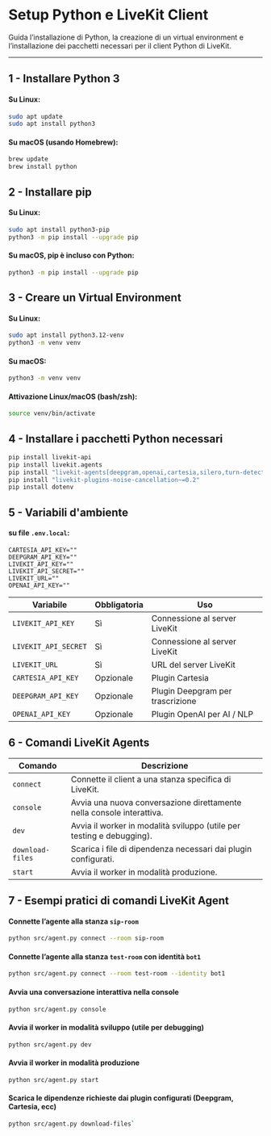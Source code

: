 # Setup Python e LiveKit Client

Guida l’installazione di Python, la creazione di un virtual environment e l’installazione dei pacchetti necessari per il client Python di LiveKit.

---

## 1 - Installare Python 3

#### Su Linux:
```bash
sudo apt update
sudo apt install python3
```
#### Su macOS (usando Homebrew):
```bash
brew update
brew install python
```
## 2 - Installare pip

#### Su Linux:

```bash
sudo apt install python3-pip
python3 -m pip install --upgrade pip
```

#### Su macOS, pip è incluso con Python:

```bash
python3 -m pip install --upgrade pip
```

## 3 - Creare un Virtual Environment

#### Su Linux:
```bash
sudo apt install python3.12-venv
python3 -m venv venv
```

#### Su macOS:
```bash
python3 -m venv venv
```

#### Attivazione Linux/macOS (bash/zsh):
```bash
source venv/bin/activate
```

## 4 - Installare i pacchetti Python necessari

```bash
pip install livekit-api
pip install livekit.agents
pip install "livekit-agents[deepgram,openai,cartesia,silero,turn-detector]~=1.2"
pip install "livekit-plugins-noise-cancellation~=0.2"
pip install dotenv
```

## 5 - Variabili d'ambiente

#### su file `.env.local`:
```
CARTESIA_API_KEY=""
DEEPGRAM_API_KEY=""
LIVEKIT_API_KEY=""
LIVEKIT_API_SECRET=""
LIVEKIT_URL=""
OPENAI_API_KEY=""
```

| Variabile             | Obbligatoria | Uso                                 |
|-----------------------|--------------|-------------------------------------|
| `LIVEKIT_API_KEY`     | Sì           | Connessione al server LiveKit       |
| `LIVEKIT_API_SECRET`  | Sì           | Connessione al server LiveKit       |
| `LIVEKIT_URL`         | Sì           | URL del server LiveKit              |
| `CARTESIA_API_KEY`    | Opzionale    | Plugin Cartesia                     |
| `DEEPGRAM_API_KEY`    | Opzionale    | Plugin Deepgram per trascrizione    |
| `OPENAI_API_KEY`      | Opzionale    | Plugin OpenAI per AI / NLP          |


## 6 - Comandi LiveKit Agents


| Comando          | Descrizione                                                           |
|------------------|-----------------------------------------------------------------------|
| `connect`        | Connette il client a una stanza specifica di LiveKit.                 |
| `console`        | Avvia una nuova conversazione direttamente nella console interattiva. |
| `dev`            | Avvia il worker in modalità sviluppo (utile per testing e debugging). |
| `download-files` | Scarica i file di dipendenza necessari dai plugin configurati.        |
| `start`          | Avvia il worker in modalità produzione.                               |



## 7 - Esempi pratici di comandi LiveKit Agent


#### Connette l’agente alla stanza `sip-room`

```bash
python src/agent.py connect --room sip-room
```

#### Connette l’agente alla stanza `test-room` con identità `bot1`

```bash
python src/agent.py connect --room test-room --identity bot1
```

#### Avvia una conversazione interattiva nella console

```bash
python src/agent.py console
```

#### Avvia il worker in modalità sviluppo (utile per debugging)

```bash
python src/agent.py dev
```

#### Avvia il worker in modalità produzione
```bash
python src/agent.py start
```

#### Scarica le dipendenze richieste dai plugin configurati (Deepgram, Cartesia, ecc)
```bash
python src/agent.py download-files`
```